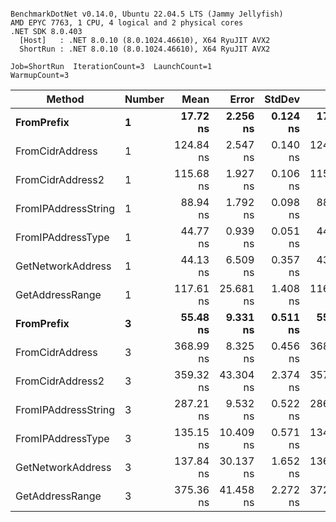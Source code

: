 ```

BenchmarkDotNet v0.14.0, Ubuntu 22.04.5 LTS (Jammy Jellyfish)
AMD EPYC 7763, 1 CPU, 4 logical and 2 physical cores
.NET SDK 8.0.403
  [Host]   : .NET 8.0.10 (8.0.1024.46610), X64 RyuJIT AVX2
  ShortRun : .NET 8.0.10 (8.0.1024.46610), X64 RyuJIT AVX2

Job=ShortRun  IterationCount=3  LaunchCount=1  
WarmupCount=3  

```
| Method              | Number | Mean      | Error     | StdDev   | Min       | Max       | Gen0   | Allocated |
|-------------------- |------- |----------:|----------:|---------:|----------:|----------:|-------:|----------:|
| **FromPrefix**          | **1**      |  **17.72 ns** |  **2.256 ns** | **0.124 ns** |  **17.65 ns** |  **17.86 ns** | **0.0007** |      **56 B** |
| FromCidrAddress     | 1      | 124.84 ns |  2.547 ns | 0.140 ns | 124.68 ns | 124.92 ns | 0.0012 |     112 B |
| FromCidrAddress2    | 1      | 115.68 ns |  1.927 ns | 0.106 ns | 115.57 ns | 115.79 ns | 0.0013 |     112 B |
| FromIPAddressString | 1      |  88.94 ns |  1.792 ns | 0.098 ns |  88.87 ns |  89.05 ns | 0.0006 |      56 B |
| FromIPAddressType   | 1      |  44.77 ns |  0.939 ns | 0.051 ns |  44.72 ns |  44.82 ns | 0.0010 |      88 B |
| GetNetworkAddress   | 1      |  44.13 ns |  6.509 ns | 0.357 ns |  43.82 ns |  44.52 ns | 0.0007 |      56 B |
| GetAddressRange     | 1      | 117.61 ns | 25.681 ns | 1.408 ns | 116.31 ns | 119.10 ns | 0.0019 |     168 B |
| **FromPrefix**          | **3**      |  **55.48 ns** |  **9.331 ns** | **0.511 ns** |  **55.05 ns** |  **56.05 ns** | **0.0020** |     **168 B** |
| FromCidrAddress     | 3      | 368.99 ns |  8.325 ns | 0.456 ns | 368.46 ns | 369.29 ns | 0.0038 |     336 B |
| FromCidrAddress2    | 3      | 359.32 ns | 43.304 ns | 2.374 ns | 357.70 ns | 362.04 ns | 0.0038 |     336 B |
| FromIPAddressString | 3      | 287.21 ns |  9.532 ns | 0.522 ns | 286.67 ns | 287.71 ns | 0.0019 |     168 B |
| FromIPAddressType   | 3      | 135.15 ns | 10.409 ns | 0.571 ns | 134.69 ns | 135.79 ns | 0.0031 |     264 B |
| GetNetworkAddress   | 3      | 137.84 ns | 30.137 ns | 1.652 ns | 136.56 ns | 139.71 ns | 0.0019 |     168 B |
| GetAddressRange     | 3      | 375.36 ns | 41.458 ns | 2.272 ns | 372.74 ns | 376.78 ns | 0.0057 |     504 B |
